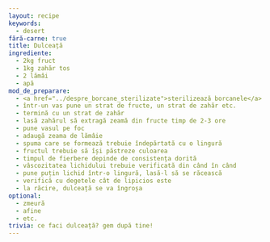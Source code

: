 ```yaml
---
layout: recipe
keywords:
  - desert
fără-carne: true
title: Dulceață
ingrediente:
  - 2kg fruct
  - 1kg zahăr tos
  - 2 lămâi
  - apă
mod_de_preparare:
  - <a href="../despre_borcane_sterilizate">sterilizează borcanele</a>
  - într-un vas pune un strat de fructe, un strat de zahăr etc.
  - termină cu un strat de zahăr
  - lasă zahărul să extragă zeamă din fructe timp de 2-3 ore
  - pune vasul pe foc
  - adaugă zeama de lămâie
  - spuma care se formează trebuie îndepărtată cu o lingură
  - fructul trebuie să își păstreze culoarea
  - timpul de fierbere depinde de consistența dorită
  - vâscozitatea lichidului trebuie verificată din când în când
  - pune puțin lichid într-o lingură, lasă-l să se răcească
  - verifică cu degetele cât de lipicios este
  - la răcire, dulceață se va îngroșa
optional:
  - zmeură
  - afine
  - etc.
trivia: ce faci dulceață? gem după tine!
---
```

